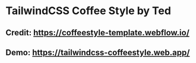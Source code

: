 # TailwindCSS Coffee Style by Ted

## Credit: https://coffeestyle-template.webflow.io/

## Demo: https://tailwindcss-coffeestyle.web.app/

